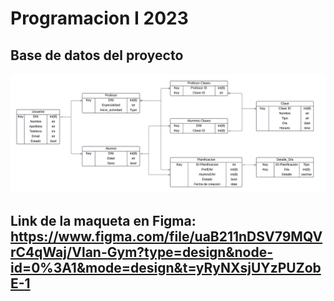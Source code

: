 # Programacion I 2023
## Base de datos del proyecto
![imagen_bd](https://github.com/Ignacio687/Programacion_I_2023/blob/main/backend/Grupo_A_ModeloDB.png?raw=true)
## Link de la maqueta en Figma: https://www.figma.com/file/uaB211nDSV79MQVrC4qWaj/Vlan-Gym?type=design&node-id=0%3A1&mode=design&t=yRyNXsjUYzPUZobE-1